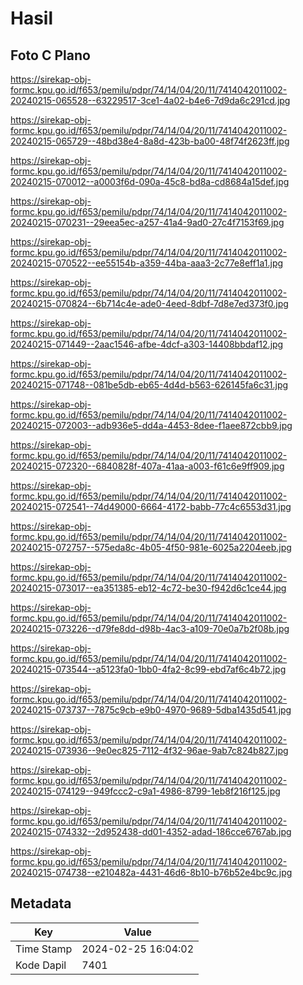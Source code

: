 # Hasil

## Foto C Plano

https://sirekap-obj-formc.kpu.go.id/f653/pemilu/pdpr/74/14/04/20/11/7414042011002-20240215-065528--63229517-3ce1-4a02-b4e6-7d9da6c291cd.jpg

https://sirekap-obj-formc.kpu.go.id/f653/pemilu/pdpr/74/14/04/20/11/7414042011002-20240215-065729--48bd38e4-8a8d-423b-ba00-48f74f2623ff.jpg

https://sirekap-obj-formc.kpu.go.id/f653/pemilu/pdpr/74/14/04/20/11/7414042011002-20240215-070012--a0003f6d-090a-45c8-bd8a-cd8684a15def.jpg

https://sirekap-obj-formc.kpu.go.id/f653/pemilu/pdpr/74/14/04/20/11/7414042011002-20240215-070231--29eea5ec-a257-41a4-9ad0-27c4f7153f69.jpg

https://sirekap-obj-formc.kpu.go.id/f653/pemilu/pdpr/74/14/04/20/11/7414042011002-20240215-070522--ee55154b-a359-44ba-aaa3-2c77e8eff1a1.jpg

https://sirekap-obj-formc.kpu.go.id/f653/pemilu/pdpr/74/14/04/20/11/7414042011002-20240215-070824--6b714c4e-ade0-4eed-8dbf-7d8e7ed373f0.jpg

https://sirekap-obj-formc.kpu.go.id/f653/pemilu/pdpr/74/14/04/20/11/7414042011002-20240215-071449--2aac1546-afbe-4dcf-a303-14408bbdaf12.jpg

https://sirekap-obj-formc.kpu.go.id/f653/pemilu/pdpr/74/14/04/20/11/7414042011002-20240215-071748--081be5db-eb65-4d4d-b563-626145fa6c31.jpg

https://sirekap-obj-formc.kpu.go.id/f653/pemilu/pdpr/74/14/04/20/11/7414042011002-20240215-072003--adb936e5-dd4a-4453-8dee-f1aee872cbb9.jpg

https://sirekap-obj-formc.kpu.go.id/f653/pemilu/pdpr/74/14/04/20/11/7414042011002-20240215-072320--6840828f-407a-41aa-a003-f61c6e9ff909.jpg

https://sirekap-obj-formc.kpu.go.id/f653/pemilu/pdpr/74/14/04/20/11/7414042011002-20240215-072541--74d49000-6664-4172-babb-77c4c6553d31.jpg

https://sirekap-obj-formc.kpu.go.id/f653/pemilu/pdpr/74/14/04/20/11/7414042011002-20240215-072757--575eda8c-4b05-4f50-981e-6025a2204eeb.jpg

https://sirekap-obj-formc.kpu.go.id/f653/pemilu/pdpr/74/14/04/20/11/7414042011002-20240215-073017--ea351385-eb12-4c72-be30-f942d6c1ce44.jpg

https://sirekap-obj-formc.kpu.go.id/f653/pemilu/pdpr/74/14/04/20/11/7414042011002-20240215-073226--d79fe8dd-d98b-4ac3-a109-70e0a7b2f08b.jpg

https://sirekap-obj-formc.kpu.go.id/f653/pemilu/pdpr/74/14/04/20/11/7414042011002-20240215-073544--a5123fa0-1bb0-4fa2-8c99-ebd7af6c4b72.jpg

https://sirekap-obj-formc.kpu.go.id/f653/pemilu/pdpr/74/14/04/20/11/7414042011002-20240215-073737--7875c9cb-e9b0-4970-9689-5dba1435d541.jpg

https://sirekap-obj-formc.kpu.go.id/f653/pemilu/pdpr/74/14/04/20/11/7414042011002-20240215-073936--9e0ec825-7112-4f32-96ae-9ab7c824b827.jpg

https://sirekap-obj-formc.kpu.go.id/f653/pemilu/pdpr/74/14/04/20/11/7414042011002-20240215-074129--949fccc2-c9a1-4986-8799-1eb8f216f125.jpg

https://sirekap-obj-formc.kpu.go.id/f653/pemilu/pdpr/74/14/04/20/11/7414042011002-20240215-074332--2d952438-dd01-4352-adad-186cce6767ab.jpg

https://sirekap-obj-formc.kpu.go.id/f653/pemilu/pdpr/74/14/04/20/11/7414042011002-20240215-074738--e210482a-4431-46d6-8b10-b76b52e4bc9c.jpg


## Metadata

| Key        | Value               |
| ---------- | ------------------- |
| Time Stamp | 2024-02-25 16:04:02 |
| Kode Dapil | 7401                |



